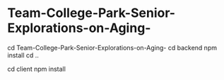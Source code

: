 # Team-College-Park-Senior-Explorations-on-Aging-

cd Team-College-Park-Senior-Explorations-on-Aging-
cd backend
npm install
cd ..

cd client
npm install


